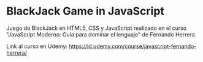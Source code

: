 # BlackJack Game in JavaScript

Juego de BlackJack en HTML5, CSS y JavaScript realizado en el curso "JavaScript Moderno: Guía para dominar el lenguaje" de Fernando Herrera.

Link al curso en Udemy:
https://ld.udemy.com/course/javascript-fernando-herrera/

